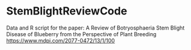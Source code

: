 # StemBlightReviewCode
Data and R script for the paper: A Review of Botryosphaeria Stem Blight Disease of Blueberry from the Perspective of Plant Breeding 
https://www.mdpi.com/2077-0472/13/1/100
